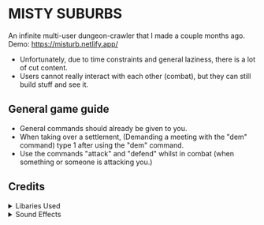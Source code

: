 # MISTY SUBURBS
An infinite multi-user dungeon-crawler that I made a couple months ago.
<br/>
Demo: https://misturb.netlify.app/
<br/>
* Unfortunately, due to time constraints and general laziness, there is a lot of cut content.
* Users cannot really interact with each other (combat), but they can still build stuff and see it.

## General game guide
* General commands should already be given to you.
* When taking over a settlement, (Demanding a meeting with the "dem" command) type 1 after using the "dem" command.
* Use the commands "attack" and "defend" whilst in combat (when something or someone is attacking you.)

## Credits
<details><summary>Libaries Used</summary>
  Socket.io
</details>
<details>
  <summary>Sound Effects</summary>
<ul>
  <li>The Cannibal Sound Effect is from the Sound Effects Channel.</li>
</ul>
</details>
